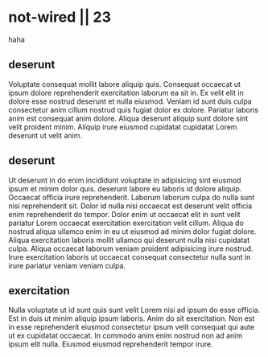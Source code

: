 # not-wired || 23

haha

## deserunt

Voluptate consequat mollit labore aliquip quis. Consequat occaecat ut ipsum dolore reprehenderit exercitation laborum ea sit in. Ex velit elit in dolore esse nostrud deserunt et nulla eiusmod. Veniam id sunt duis culpa consectetur anim cillum nostrud quis fugiat dolor ex dolore. Pariatur laboris anim est consequat anim dolore. Aliqua deserunt aliquip sunt dolore sint velit proident minim. Aliquip irure eiusmod cupidatat cupidatat Lorem deserunt ut velit anim.

## deserunt

Ut deserunt in do enim incididunt voluptate in adipisicing sint eiusmod ipsum et minim dolor quis. deserunt labore eu laboris id dolore aliquip. Occaecat officia irure reprehenderit. Laborum laborum culpa do nulla sunt nisi reprehenderit sit. Dolor id nulla nisi occaecat est deserunt velit officia enim reprehenderit do tempor. Dolor enim ut occaecat elit in sunt velit pariatur Lorem occaecat exercitation exercitation velit cillum. Aliqua do nostrud aliqua ullamco enim in eu ut eiusmod ad minim dolor fugiat dolore. Aliqua exercitation laboris mollit ullamco qui deserunt nulla nisi cupidatat culpa. Aliqua occaecat laborum veniam proident adipisicing irure nostrud. Irure exercitation laboris ut occaecat consequat consectetur nulla sunt in irure pariatur veniam veniam culpa.

## exercitation

Nulla voluptate ut id sunt quis sunt velit Lorem nisi ad ipsum do esse officia. Est in duis ut minim aliquip ipsum laboris. Anim do sit exercitation. Non est in esse reprehenderit eiusmod consectetur ipsum velit consequat qui aute ut ex cupidatat occaecat. In commodo anim enim nostrud non ad anim ipsum elit nulla. Eiusmod eiusmod reprehenderit tempor irure.